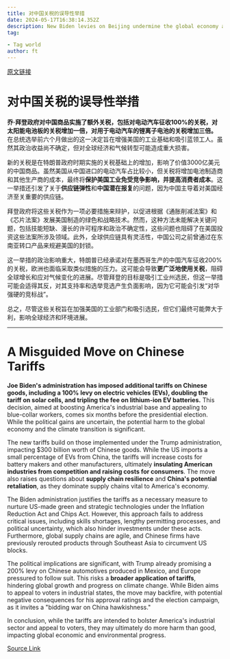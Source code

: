 ```yaml
---
title: 对中国关税的误导性举措
date: 2024-05-17T16:38:14.352Z
description: New Biden levies on Beijing undermine the global economy and the climate transition
tag: 

- Tag world
author: ft
---
```


[原文链接](https://ft.com/content/56685c0b-1bdd-43a5-b039-7bb2cb7c7f87)

# 对中国关税的误导性举措

**乔·拜登政府对中国商品实施了额外关税，包括对电动汽车征收100%的关税，对太阳能电池板的关税增加一倍，对用于电动汽车的锂离子电池的关税增加三倍。** 在总统选举前六个月做出的这一决定旨在增强美国的工业基础和吸引蓝领工人。虽然其政治收益尚不确定，但对全球经济和气候转型可能造成重大损害。

新的关税是在特朗普政府时期实施的关税基础上的增加，影响了价值3000亿美元的中国商品。虽然美国从中国进口的电动汽车占比较小，但关税将增加电池制造商和其他生产商的成本，最终将**保护美国工业免受竞争影响，并提高消费者成本**。这一举措还引发了关于**供应链弹性**和**中国潜在报复**的问题，因为中国主导着对美国经济至关重要的供应链。

拜登政府将这些关税作为一项必要措施来辩护，以促进根据《通胀削减法案》和《芯片法案》发展美国制造的绿色和战略技术。然而，这种方法未能解决关键问题，包括技能短缺、漫长的许可程序和政治不确定性，这些问题也阻碍了在美国投资这些法案所涉及领域。此外，全球供应链具有灵活性，中国公司之前曾通过在东南亚转口产品来规避美国的封锁。

这一举措的政治影响重大，特朗普已经承诺对在墨西哥生产的中国汽车征收200%的关税，欧洲也面临采取类似措施的压力。这可能会导致**更广泛地使用关税**，阻碍全球增长和应对气候变化的进展。尽管拜登的目标是吸引工业州选民，但这一举措可能会适得其反，对其支持率和选举竞选产生负面影响，因为它可能会引发“对华强硬的竞标战”。

总之，尽管这些关税旨在加强美国的工业部门和吸引选民，但它们最终可能弊大于利，影响全球经济和环境进展。

---

# A Misguided Move on Chinese Tariffs 

**Joe Biden's administration has imposed additional tariffs on Chinese goods, including a 100% levy on electric vehicles (EVs), doubling the tariff on solar cells, and tripling the fee on lithium-ion EV batteries.** This decision, aimed at boosting America's industrial base and appealing to blue-collar workers, comes six months before the presidential election. While the political gains are uncertain, the potential harm to the global economy and the climate transition is significant. 

The new tariffs build on those implemented under the Trump administration, impacting $300 billion worth of Chinese goods. While the US imports a small percentage of EVs from China, the tariffs will increase costs for battery makers and other manufacturers, ultimately **insulating American industries from competition and raising costs for consumers**. The move also raises questions about **supply chain resilience** and **China's potential retaliation**, as they dominate supply chains vital to America's economy. 

The Biden administration justifies the tariffs as a necessary measure to nurture US-made green and strategic technologies under the Inflation Reduction Act and Chips Act. However, this approach fails to address critical issues, including skills shortages, lengthy permitting processes, and political uncertainty, which also hinder investments under these acts. Furthermore, global supply chains are agile, and Chinese firms have previously rerouted products through Southeast Asia to circumvent US blocks. 

The political implications are significant, with Trump already promising a 200% levy on Chinese automotives produced in Mexico, and Europe pressured to follow suit. This risks a **broader application of tariffs**, hindering global growth and progress on climate change. While Biden aims to appeal to voters in industrial states, the move may backfire, with potential negative consequences for his approval ratings and the election campaign, as it invites a "bidding war on China hawkishness." 

In conclusion, while the tariffs are intended to bolster America's industrial sector and appeal to voters, they may ultimately do more harm than good, impacting global economic and environmental progress.

[Source Link](https://ft.com/content/56685c0b-1bdd-43a5-b039-7bb2cb7c7f87)

